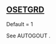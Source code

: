 ## [OSETGRD](https://help.hexagonmi.com/bundle/MSC_Nastran_2022.4/page/Nastran_Combined_Book/qrg/parameters/TOC.OSETGRD.xhtml)

Default = 1

See  AUTOGOUT .

